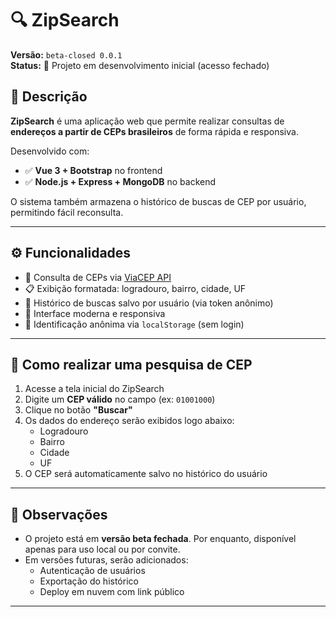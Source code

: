 # 🔍 ZipSearch

**Versão:** `beta-closed 0.0.1`  
**Status:** 🚧 Projeto em desenvolvimento inicial (acesso fechado)

## 📄 Descrição

**ZipSearch** é uma aplicação web que permite realizar consultas de **endereços a partir de CEPs brasileiros** de forma rápida e responsiva.

Desenvolvido com:
- ✅ **Vue 3 + Bootstrap** no frontend
- ✅ **Node.js + Express + MongoDB** no backend

O sistema também armazena o histórico de buscas de CEP por usuário, permitindo fácil reconsulta.

---

## ⚙️ Funcionalidades

- 🔎 Consulta de CEPs via [ViaCEP API](https://viacep.com.br/)
- 📋 Exibição formatada: logradouro, bairro, cidade, UF
- 🧠 Histórico de buscas salvo por usuário (via token anônimo)
- 📱 Interface moderna e responsiva
- 💾 Identificação anônima via `localStorage` (sem login)

---

## 🧪 Como realizar uma pesquisa de CEP

1. Acesse a tela inicial do ZipSearch
2. Digite um **CEP válido** no campo (ex: `01001000`)
3. Clique no botão **"Buscar"**
4. Os dados do endereço serão exibidos logo abaixo:
   - Logradouro
   - Bairro
   - Cidade
   - UF
5. O CEP será automaticamente salvo no histórico do usuário

---

## 🚧 Observações

- O projeto está em **versão beta fechada**. Por enquanto, disponível apenas para uso local ou por convite.
- Em versões futuras, serão adicionados:
  - Autenticação de usuários
  - Exportação do histórico
  - Deploy em nuvem com link público

---
